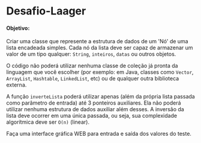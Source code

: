 # Desafio-Laager

#### Objetivo:

Criar uma classe que represente a estrutura de dados de um 'Nó' de uma
lista encadeada simples. Cada nó da lista deve ser capaz de armazenar 
um valor de um tipo qualquer: `String`, `inteiros`, `datas` ou outros objetos.

O código não poderá utilizar nenhuma classe de coleção já pronta da 
linguagem que você escolher (por exemplo: em Java, classes como `Vector`, 
`ArrayList`, `Hashtable`, `LinkedList`, etc) ou de qualquer outra biblioteca externa.

A função `inverteLista` poderá utilizar apenas (além da própria lista
passada como parâmetro de entrada) até 3 ponteiros auxiliares. Ela não
poderá utilizar nenhuma estrutura de dados auxiliar além desses. A
inversão da lista deve ocorrer em uma única passada, ou seja, sua
complexidade algorítmica deve ser `O(n)` (linear).

Faça uma interface gráfica WEB para entrada e saída dos valores do teste.
